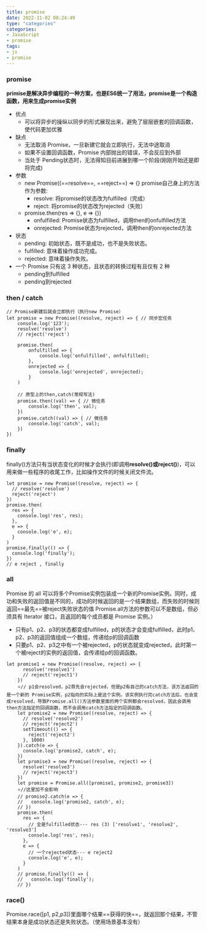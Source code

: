 ```yaml
---
title: promise
date: 2022-11-02 08:24:49
type: "categories"
categories:
- JavaScript
- promise
tags:
- js
- promise
---
```


### promise
**primise是解决异步编程的一种方案，也是ES6统一了用法，promise是一个构造函数，用来生成promise实例**
* 优点
    - 可以将异步的操纵以同步的形式展现出来，避免了层层嵌套的回调函数，使代码更加优雅
* 缺点
    - 无法取消 Promise，一旦新建它就会立即执行，无法中途取消
    - 如果不设置回调函数，Promise 内部抛出的错误，不会反应到外部
    - 当处于 Pending状态时，无法得知目前进展到哪一个阶段(刚刚开始还是即将完成)
* 参数
    - new Promise((==resolve==, ==reject==) => {}
      promise自己身上的方法作为参数:
        + resolve: 将promise的状态改为fulfilled（完成）
        + reject: 将promise的状态改为rejected（失败）
    - promise.then(res => {}, e => {})
        + onfulfilled: Promise状态为fulfilled，调用then的onfulfilled方法
        + onrejected: Promise状态为rejected，调用then的onrejected方法
* 状态
    - pending: 初始状态，既不是成功，也不是失败状态。
    - fulfilled: 意味着操作成功完成。
    - rejected: 意味着操作失败。
* 一个 Promise 只有这 3 种状态，且状态的转换过程有且仅有 2 种
    - pending到fulfilled
    - pending到rejected
### then / catch
```
// Promise新建后就会立即执行（执行new Promise）
let promise = new Promise((resolve, reject) => { // 同步宏任务
    console.log('123');
    resolve('resolve')
    // reject('reject')
    
    promise.then(
        onfulfilled => {
            console.log('onfulfilled', onfulfilled);
        },
        onrejected => {
            console.log('onrejected', onrejected);
        }
    )
    
    // 原型上的then,catch(常规写法)
    promise.then((val) => { // 微任务
        console.log('then', val);
    })
    promise.catch((val) => { // 微任务
        console.log('catch', val);
    })
})
```
### finally
finally()方法只有当状态变化的时候才会执行(即调用**resolve()或reject()**)，可以用来做一些程序的收尾工作，比如操作文件的时候关闭文件流。
```
let promise = new Promise((resolve, reject) => {
  // resolve('resolve')
  reject('reject')
})
promise.then(
  res => {
    console.log('res', res);
  },
  e => {
    console.log('e', e);
  }
)
promise.finally(() => {
  console.log('finally');
})
// e reject , finally
```
### all
Promise 的 all 可以将多个Promise实例包装成一个新的Promise实例。同时，成功和失败的返回值是不同的，成功的时候返回的是一个结果数组，而失败的时候则返回==最先==被reject失败状态的值
Promise.all方法的参数可以不是数组，但必须具有 Iterator 接口，且返回的每个成员都是 Promise 实例。）
* 只有p1、p2、p3的状态都变成fulfilled，p的状态才会变成fulfilled，此时p1、p2、p3的返回值组成一个数组，传递给p的回调函数
* 只要p1、p2、p3之中有一个被rejected，p的状态就变成rejected，此时第一个被reject的实例的返回值，会传递给p的回调函数。
```
let promise1 = new Promise((resolve, reject) => {
      resolve('resolve1')
      // reject('reject1')
    })
    ⭐// p1会resolved，p2首先会rejected，但是p2有自己的catch方法，该方法返回的是一个新的 Promise实例，p2指向的实际上是这个实例。该实例执行完catch方法后，也会变成resolved，导致Promise.all()方法参数里面的两个实例都会resolved，因此会调用then方法指定的回调函数，而不会调用catch方法指定的回调函数。
    let promise2 = new Promise((resolve, reject) => {
      // resolve('resolve2')
      // reject('reject2')
      setTimeout(() => {
        reject('reject2')
      }, 1000)
    }).catch(e => {
      console.log('promise2, catch', e);
    })
    let promise3 = new Promise((resolve, reject) => {
      resolve('resolve3')
      // reject('reject3')
    })
    let promise = Promise.all([promise1, promise2, promise3])
    ⭐//这里加不会影响
    // promise2.catch(e => {
    //   console.log('promise2, catch', e);
    // })
    promise.then(
      res => {
        // 全是fulfilled状态--- res (3) ['resolve1', 'resolve2', 'resolve3']
        console.log('res', res);
      },
      e => {
        // 一个rejected状态--- e reject2
        console.log('e', e);
      }
    )
    // promise.finally(() => {
    //   console.log('finally');
    // })
```
### race()
Promise.race([p1, p2,p3])里面哪个结果==获得的快==，就返回那个结果，不管结果本身是成功状态还是失败状态。（使用场景基本没有）
